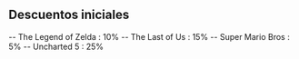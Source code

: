 ## Descuentos iniciales 
-- The Legend of Zelda : 10%
-- The Last of Us : 15%
-- Super Mario Bros : 5%
-- Uncharted 5 : 25%